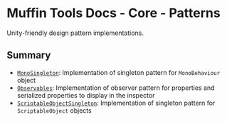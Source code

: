 # Muffin Tools Docs - Core - Patterns

Unity-friendly design pattern implementations.

## Summary

- [`MonoSingleton`](./mono-singleton.md): Implementation of singleton pattern for `MonoBehaviour` object
- [`Observables`](./Observables/README.md): Implementation of observer pattern for properties and serialized properties to display in the inspector
- [`ScriptableObjectSingleton`](./scriptable-object-singleton.md): Implementation of singleton pattern for `ScriptableObject` objects